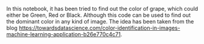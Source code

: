 In this notebook, it has been tried to find out the color of grape, which could either be Green, Red or Black. Although this code can be used to find out the dominant color in any kind of image.
The idea has been taken from the blog https://towardsdatascience.com/color-identification-in-images-machine-learning-application-b26e770c4c71.

